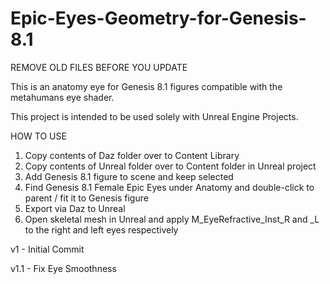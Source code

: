 # Epic-Eyes-Geometry-for-Genesis-8.1

REMOVE OLD FILES BEFORE YOU UPDATE

This is an anatomy eye for Genesis 8.1 figures compatible with the metahumans eye shader.

This project is intended to be used solely with Unreal Engine Projects. 

HOW  TO USE

1) Copy contents of Daz folder over to Content Library
2) Copy contents of Unreal folder over to Content folder in Unreal project
3) Add Genesis 8.1 figure to scene and keep selected
4) Find Genesis 8.1 Female Epic Eyes under Anatomy and double-click to parent / fit it to Genesis figure
5) Export via Daz to Unreal
6) Open skeletal mesh in Unreal and apply M_EyeRefractive_Inst_R and _L to the right and left eyes respectively

v1 - Initial Commit

v1.1 - Fix Eye Smoothness
